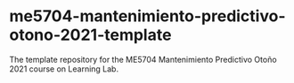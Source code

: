 # me5704-mantenimiento-predictivo-otono-2021-template
The template repository for the ME5704 Mantenimiento Predictivo Otoño 2021 course on Learning Lab.
